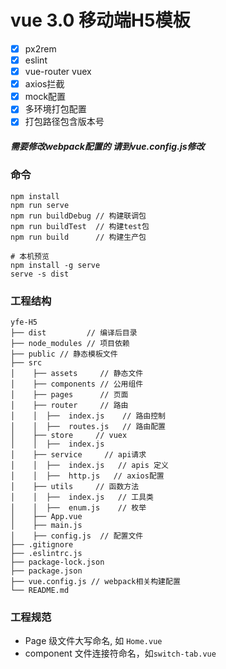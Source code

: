 # vue 3.0 移动端H5模板

- [x] px2rem
- [x] eslint
- [x] vue-router vuex
- [x] axios拦截
- [x] mock配置
- [x] 多环境打包配置
- [x] 打包路径包含版本号    

##### 需要修改webpack配置的 请到vue.config.js修改
### 命令
```
npm install
npm run serve
npm run buildDebug // 构建联调包
npm run buildTest  // 构建test包
npm run build      // 构建生产包

# 本机预览
npm install -g serve
serve -s dist
```

### 工程结构
```
yfe-H5
├── dist         // 编译后目录
├── node_modules // 项目依赖
├── public // 静态模板文件
├── src
│    ├── assets     // 静态文件
│    ├── components // 公用组件
│    ├── pages      // 页面
│    ├── router     // 路由
│    │  ├──  index.js    // 路由控制
│    │  ├──  routes.js   // 路由配置
│    ├── store     // vuex
│    │  ├──  index.js
│    ├── service     // api请求
│    │  ├──  index.js   // apis 定义
│    │  ├──  http.js   // axios配置
│    ├── utils     // 函数方法
│    │  ├──  index.js   // 工具类
│    │  ├──  enum.js    // 枚举
│    ├── App.vue
│    ├── main.js
│    ├── config.js  // 配置文件
├── .gitignore
├── .eslintrc.js
├── package-lock.json
├── package.json
├── vue.config.js // webpack相关构建配置
└── README.md
```

### 工程规范
 * Page 级文件大写命名, 如 `Home.vue`
 * component 文件连接符命名，如`switch-tab.vue`